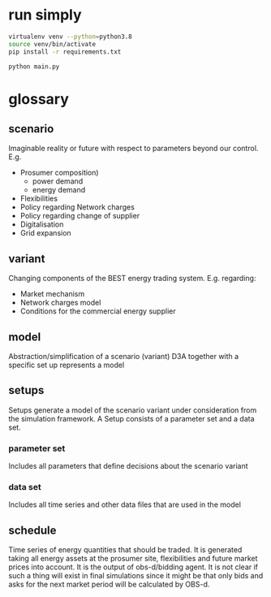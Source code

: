 run simply
==========

```sh
virtualenv venv --python=python3.8
source venv/bin/activate
pip install -r requirements.txt

python main.py
```
glossary
========
## scenario
Imaginable reality or future with respect to parameters beyond our control. E.g.
- Prosumer composition)
  - power demand
  - energy demand
- Flexibilities
- Policy regarding Network charges
- Policy regarding change of supplier 
- Digitalisation
- Grid expansion

## variant
Changing components of the BEST energy trading system. E.g. regarding: 
 - Market mechanism
 - Network charges model 
 - Conditions for the commercial energy supplier

## model
Abstraction/simplification of a scenario (variant)
D3A together with a specific set up represents a model
   
## setups 
Setups generate a model of the scenario variant under consideration from the simulation framework.
A Setup consists of a parameter set and a data set.
  ### parameter set
  Includes all parameters that define decisions about the scenario variant
  ### data set
  Includes all time series and other data files that are used in the model
  

## schedule
Time series of energy quantities that should be traded.
It is generated taking all energy assets at the prosumer site, flexibilities and future market prices into account.
It is the output of obs-d/bidding agent.
It is not clear if such a thing will exist in final simulations since it might be that only bids and asks for the next market period will be 
calculated by OBS-d.
